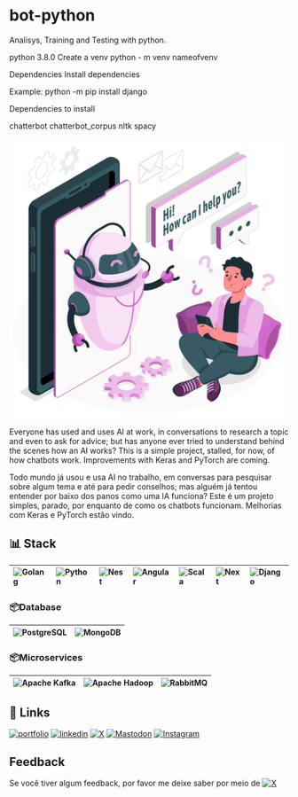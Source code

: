 # bot-python
Analisys, Training and Testing with python.

python 3.8.0
Create a venv
python - m venv nameofvenv

Dependencies
Install dependencies

Example: python -m pip install django

Dependencies to install

chatterbot
chatterbot_corpus
nltk
spacy

![image](chatbot.jpg)

Everyone has used and uses AI at work, in conversations to research a topic and even to ask for advice; but has anyone ever tried to understand behind the scenes how an AI works? This is a simple project, stalled, for now, of how chatbots work. Improvements with Keras and PyTorch are coming.

Todo mundo já usou e usa AI no trabalho, em conversas para pesquisar sobre algum tema e até para pedir conselhos; mas alguém já tentou entender por baixo dos panos como uma IA funciona? Este é um projeto simples, parado, por enquanto de como os chatbots funcionam. Melhorias com Keras e PyTorch estão vindo.

## 📊 Stack
| ![Golang](https://img.shields.io/badge/Go-00ADD8?style=for-the-badge&logo=go&logoColor=white) | ![Python](https://img.shields.io/badge/python-3670A0?style=for-the-badge&logo=python&logoColor=ffdd54) | ![Nest](https://img.shields.io/badge/nestjs-%23E0234E.svg?style=for-the-badge&logo=nestjs&logoColor=white) | ![Angular](https://img.shields.io/badge/Angular-DD0031?style=for-the-badge&logo=angular&logoColor=white) | ![Scala](https://img.shields.io/badge/scala-%23DC322F.svg?style=for-the-badge&logo=scala&logoColor=white) | ![Next](https://img.shields.io/badge/Next-black?style=for-the-badge&logo=next.js&logoColor=white) | ![Django](https://img.shields.io/badge/django-%23092E20.svg?style=for-the-badge&logo=django&logoColor=white) |
| :---------- | :--------- | :---|:---|:--|:---|:----

 
### 📦Database

| ![PostgreSQL](https://img.shields.io/badge/PostgreSQL-000?style=for-the-badge&logo=postgresql) | ![MongoDB](https://img.shields.io/badge/MongoDB-4EA94B?style=for-the-badge&logo=mongodb&logoColor=white) |
| :------ | :------ |

### 📦Microservices

| ![Apache Kafka](https://img.shields.io/badge/Apache%20Kafka-000?style=for-the-badge&logo=apachekafka) | ![Apache Hadoop](https://img.shields.io/badge/Apache%20Hadoop-66CCFF?style=for-the-badge&logo=apachehadoop&logoColor=black) | ![RabbitMQ](https://img.shields.io/badge/Rabbitmq-FF6600?style=for-the-badge&logo=rabbitmq&logoColor=white) |
| :------ | :------ | :---


## 🔗 Links
[![portfolio](https://img.shields.io/badge/my_portfolio-000?style=for-the-badge&logo=ko-fi&logoColor=white)](https://www.behance.net/gamelabb)
[![linkedin](https://img.shields.io/badge/linkedin-0A66C2?style=for-the-badge&logo=linkedin&logoColor=white)](https://www.linkedin.com/in/marcos-morais-3ab65620a/)
[![X](https://img.shields.io/badge/X-%23000000.svg?style=for-the-badge&logo=X&logoColor=white)](https://x.com/DarkkGhost)
[![Mastodon](https://img.shields.io/badge/Mastodon-6364FF?style=flat&logo=mastodon&logoColor=white)](https://mastodon.social/@markmsx)
[![Instagram](https://img.shields.io/badge/Instagram-E4405F?style=flat&logo=instagram&logoColor=white)](https://www.instagram.com/xmarcoss.x)



## Feedback

Se você tiver algum feedback, por favor me deixe saber por meio de [![X](https://img.shields.io/badge/X-%23000000.svg?style=for-the-badge&logo=X&logoColor=white)](https://x.com/DarkkGhost)

